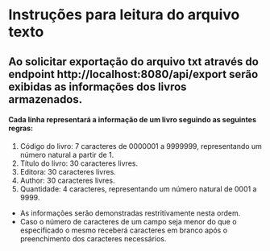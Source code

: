 # Instruções para leitura do arquivo texto

## Ao solicitar exportação do arquivo txt através do endpoint http://localhost:8080/api/export serão exibidas as informações dos livros armazenados.

#### Cada linha representará a informação de um livro seguindo as seguintes regras:

1. Código do livro: 7 caracteres de 0000001 a 9999999, representando um número natural a partir de 1.
2. Título do livro: 30 caracteres livres.
3. Editora: 30 caracteres livres.
4. Author: 30 caracteres livres.
5. Quantidade: 4 caracteres, representando um número natural de 0001 a 9999.

 - As informações serão demonstradas restritivamente nesta ordem.
 - Caso o número de caracteres de um campo seja menor do que o especificado o mesmo receberá caracteres em branco após o preenchimento dos caracteres necessários.
